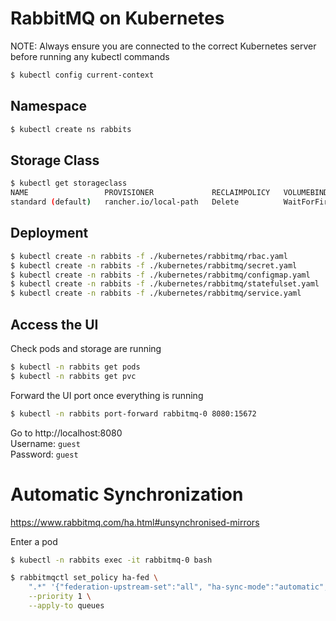 # RabbitMQ on Kubernetes

NOTE: Always ensure you are connected to the correct Kubernetes server before running any kubectl commands

```bash
$ kubectl config current-context
```

## Namespace

```bash
$ kubectl create ns rabbits
```

## Storage Class

```bash
$ kubectl get storageclass
NAME                 PROVISIONER             RECLAIMPOLICY   VOLUMEBINDINGMODE      ALLOWVOLUMEEXPANSION   AGE
standard (default)   rancher.io/local-path   Delete          WaitForFirstConsumer   false                  56m
```

## Deployment

```bash
$ kubectl create -n rabbits -f ./kubernetes/rabbitmq/rbac.yaml
$ kubectl create -n rabbits -f ./kubernetes/rabbitmq/secret.yaml
$ kubectl create -n rabbits -f ./kubernetes/rabbitmq/configmap.yaml
$ kubectl create -n rabbits -f ./kubernetes/rabbitmq/statefulset.yaml
$ kubectl create -n rabbits -f ./kubernetes/rabbitmq/service.yaml
```

## Access the UI

Check pods and storage are running

```bash
$ kubectl -n rabbits get pods
$ kubectl -n rabbits get pvc
```

Forward the UI port once everything is running

```bash
$ kubectl -n rabbits port-forward rabbitmq-0 8080:15672
```

Go to http://localhost:8080 <br/>
Username: `guest` <br/>
Password: `guest` <br/>

# Automatic Synchronization

https://www.rabbitmq.com/ha.html#unsynchronised-mirrors

Enter a pod

```bash
$ kubectl -n rabbits exec -it rabbitmq-0 bash
```

```bash
$ rabbitmqctl set_policy ha-fed \
    ".*" '{"federation-upstream-set":"all", "ha-sync-mode":"automatic", "ha-mode":"nodes", "ha-params":["rabbit@rabbitmq-0.rabbitmq.rabbits.svc.cluster.local","rabbit@rabbitmq-1.rabbitmq.rabbits.svc.cluster.local","rabbit@rabbitmq-2.rabbitmq.rabbits.svc.cluster.local"]}' \
    --priority 1 \
    --apply-to queues
```
